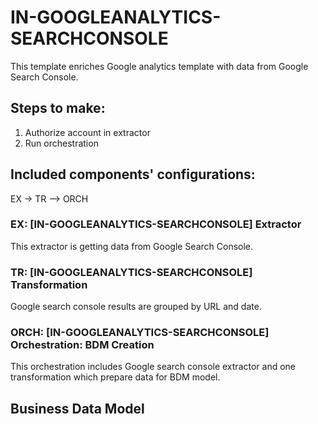 # IN-GOOGLEANALYTICS-SEARCHCONSOLE

This template enriches Google analytics template with data from Google Search Console.

## Steps to make:
1. Authorize account in extractor
2. Run orchestration

## Included components' configurations:
EX -> TR –> ORCH

### EX: [IN-GOOGLEANALYTICS-SEARCHCONSOLE] Extractor

This extractor is getting data from Google Search Console.

### TR: [IN-GOOGLEANALYTICS-SEARCHCONSOLE] Transformation

Google search console results are grouped by URL and date. 

### ORCH: [IN-GOOGLEANALYTICS-SEARCHCONSOLE] Orchestration: BDM Creation

This orchestration includes Google search console extractor and one transformation which prepare data for BDM model.

## Business Data Model

